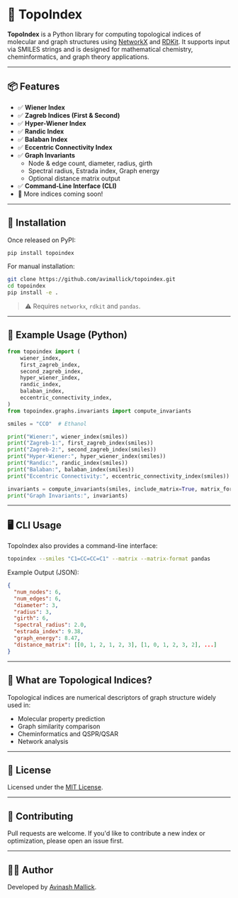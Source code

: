 # 🧠 TopoIndex

**TopoIndex** is a Python library for computing topological indices of molecular and graph structures using [NetworkX](https://networkx.org/) and [RDKit](https://www.rdkit.org/). It supports input via SMILES strings and is designed for mathematical chemistry, cheminformatics, and graph theory applications.

---

## 📦 Features

- ✅ **Wiener Index**
- ✅ **Zagreb Indices (First & Second)**
- ✅ **Hyper-Wiener Index**
- ✅ **Randic Index**
- ✅ **Balaban Index**
- ✅ **Eccentric Connectivity Index**
- ✅ **Graph Invariants**  
  - Node & edge count, diameter, radius, girth  
  - Spectral radius, Estrada index, Graph energy  
  - Optional distance matrix output
- ✅ **Command-Line Interface (CLI)**
- 📘 More indices coming soon!

---

## 🚀 Installation

Once released on PyPI:

```bash
pip install topoindex
```

For manual installation:

```bash
git clone https://github.com/avimallick/topoindex.git
cd topoindex
pip install -e .
```

> ⚠️ Requires `networkx`, `rdkit` and `pandas`.

---

## 🧪 Example Usage (Python)

```python
from topoindex import (
    wiener_index,
    first_zagreb_index,
    second_zagreb_index,
    hyper_wiener_index,
    randic_index,
    balaban_index,
    eccentric_connectivity_index,
)
from topoindex.graphs.invariants import compute_invariants

smiles = "CCO"  # Ethanol

print("Wiener:", wiener_index(smiles))
print("Zagreb-1:", first_zagreb_index(smiles))
print("Zagreb-2:", second_zagreb_index(smiles))
print("Hyper-Wiener:", hyper_wiener_index(smiles))
print("Randic:", randic_index(smiles))
print("Balaban:", balaban_index(smiles))
print("Eccentric Connectivity:", eccentric_connectivity_index(smiles))

invariants = compute_invariants(smiles, include_matrix=True, matrix_format="pandas")
print("Graph Invariants:", invariants)
```

---

## 🖥️ CLI Usage

TopoIndex also provides a command-line interface:

```bash
topoindex --smiles "C1=CC=CC=C1" --matrix --matrix-format pandas
```

Example Output (JSON):

```json
{
  "num_nodes": 6,
  "num_edges": 6,
  "diameter": 3,
  "radius": 3,
  "girth": 6,
  "spectral_radius": 2.0,
  "estrada_index": 9.38,
  "graph_energy": 8.47,
  "distance_matrix": [[0, 1, 2, 1, 2, 3], [1, 0, 1, 2, 3, 2], ...]
}
```

---

## 🧠 What are Topological Indices?

Topological indices are numerical descriptors of graph structure widely used in:

- Molecular property prediction
- Graph similarity comparison
- Cheminformatics and QSPR/QSAR
- Network analysis

---

## 📝 License

Licensed under the [MIT License](LICENSE).

---

## 🤝 Contributing

Pull requests are welcome. If you'd like to contribute a new index or optimization, please open an issue first.

---

## 👨‍💻 Author

Developed by [Avinash Mallick](https://github.com/avimallick).